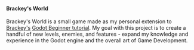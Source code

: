 #### Brackey's World

Brackey's World is a small game made as my personal extension to  [Brackey's](https://www.youtube.com/@Brackeys/featured) [Godot Beginner tutorial](https://www.youtube.com/watch?v=LOhfqjmasi0&t=8s). My goal with this project is to create a handful of new levels, enemies, and features - expand my knowledge and experience in the Godot engine and the overall art of Game Development.
